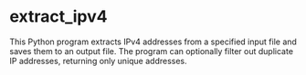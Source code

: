 # extract_ipv4
This Python program extracts IPv4 addresses from a specified input file and saves them to an output file. The program can optionally filter out duplicate IP addresses, returning only unique addresses.
